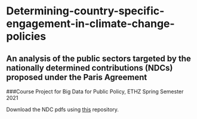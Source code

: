# Determining-country-specific-engagement-in-climate-change-policies
## An analysis of the public sectors targeted by the nationally determined contributions (NDCs) proposed under the Paris Agreement

###Course Project for Big Data for Public Policy, ETHZ Spring Semester 2021

Download the NDC pdfs using [this](https://github.com/openclimatedata/national-climate-plans) repository.

